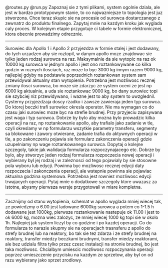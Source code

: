 @routes.py @run.py Zapoznaj sie z tymi plikami, system ogolnie dziala, ale jest w bardzo prototypowym stanie, to co najwazniejsze to topologia jest juz stworzona. Chce teraz skupic sie na procesie od surowca dostarczanego z zewnatrz do produktu finalnego. Zapytaj mnie na kazdym kroku jak wyglada caly proces. W kolejnym etapie przygotuje ci tabele w formie elektronicznej, ktora obecnie prowadzimy odrecznie.

--------------------------------

Surowiec dla Apollo 1 i Apollo 2 przyjezdza w formie stalej i jest dodawany, do tych urzadzen aby sie roztopil, w danym apollo moze znajdowac sie tylko jeden rodzaj surowca na raz. Maksymalnie da sie wytopic na raz ok 10000 kg surowca w jednym apollo i jest ono roztankowywane co kilka godzin w roznych ilosciach, raz moze to byc 3000 kg innym razem 9000 kg, najlepiej gdyby na podstawie poprzednich roztankowan system sam przewidywal aktualny stan wytopienia. Potrzebna jest mozliwosc recznej zmiany ilosci surowca, bo moze sie zdarzyc ze system oceni ze jest np 6000 kg aktualnie, a uda sie roztankowac 9000 kg, bo dany surowiec topi sie szybciej niz przewidywano, i wazne jest to aby system to uwzglednil. Cysterny przyjezdzaja doscy rzadko i zawsze zawieraja jeden typ surowca. Do ktorej beczki trafi surowiec okresla operator. Nie ma wymagan co do  czasu jaki surowiec moze byc na strefie brudnej. Przy przyjeciu zapisywana jest waga i typ surowca. Dobrze by bylo aby mozna bylo prowadzic kilka operacji na raz, np roztankowanie apollo, aby trafialo jako zadanie w tle, czyli okreslamy w np formularzu wszytkie parametry transferu, segmenty sa blokowane i zawory otwierane, zadanie trafia do aktywnych operacji w tle, a po zakonczeniu pojawia sie formularz zakonczenia operacji gdzie uzupelniamy np wage roztankowanego surowca. Dopytaj o kolejne szczegoly, takie jak walidacja formularza rozpoczynajacego etc. Dobrze by bylo, aby stworzyc jeden rodzaj formularza rozpoczecia nowej operacji i wybierany byl jej rodzaj i w zaleznosci od tego pojawialy by sie stosowne pola wyboru lub edycji. Powinna byc mozliwosc recznej edycji daty rozpoczecia i zakonczenia operacji, ale wstepnie powinna sie pojawiac aktualna godzina systemowa. Potrzebna jest rowniez mozliwosc edycji trwajacych operacji. Pytaj mnie o dodatkowe szczegoly ktore uwazasz za istotne, abysmy pierwsza wersje przygotowali w miare kompletna. 

-------------------------------------


Zacznijmy od stanu wytopienia, schemat w apollo wyglada mniej wiecej tak, ze powiedzmy o 6.00 jest ladowane 6000kg surowca a potem co 1-1.5 h dodawane jest 1000kg, pierwsze roztankowanie nastepuje ok 11.00 i jest to ok 6000 kg, mozna wiec zalozyc, ze mniej wiecej 1000 kg topi sie w okolo 1h. Najlepiej jak system liczyl by co godzine i po kazdej operacji. Co do formularza to narazie skupmy sie na operacjach trasnsferu z apollo do strefy brudnej lub na reaktory, bo tak sie tez zdarza i ze strefy brudnej na reaktory, transfer miedzy beczkami brudnymi, transfer miedzy reaktorami, ale bez udzialu filtra tylko przez czesc instalacji na stronie brudnej, bo jest taka mozliwosc. Chcialbym umiescic mozliwosc rozpoczynania operacji poprzez umieszczenie przycisku na kazdym ze sprzetow, aby byl on od razu wybierany jako sprzet zrodlowy.